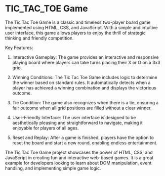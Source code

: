 # TIC_TAC_TOE Game

The Tic Tac Toe Game is a classic and timeless two-player board game implemented using HTML, CSS, and JavaScript. With a simple and intuitive user interface, this game allows players to enjoy the thrill of strategic thinking and friendly competition.

Key Features:
1) Interactive Gameplay: The game provides an interactive and responsive playing board where players can take turns placing their X or O on a 3x3 grid.

2) Winning Conditions: The Tic Tac Toe Game includes logic to determine the winner based on standard rules. It automatically detects when a player has achieved a winning combination and displays the victorious outcome.

3) Tie Condition: The game also recognizes when there is a tie, ensuring a fair outcome when all grid positions are filled without a clear winner.

4) User-Friendly Interface: The user interface is designed to be aesthetically pleasing and straightforward to navigate, making it enjoyable for players of all ages.

5) Reset and Replay: After a game is finished, players have the option to reset the board and start a new round, enabling endless entertainment.

The Tic Tac Toe Game project showcases the power of HTML, CSS, and JavaScript in creating fun and interactive web-based games. It is a great example for developers looking to learn about DOM manipulation, event handling, and implementing simple game logic.
